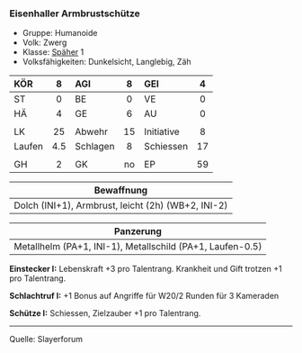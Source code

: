 ### Eisenhaller Armbrustschütze

- Gruppe: Humanoide
- Volk: Zwerg
- Klasse: [Späher](../../grw/charaktere-klasse-spaeher.md) 1
- Volksfähigkeiten: Dunkelsicht, Langlebig, Zäh

| KÖR    |  8  | AGI      |  8  | GEI        |  4  |
| :----- | :-: | :------- | :-: | :--------- | :-: |
| ST     |  0  | BE       |  0  | VE         |  0  |
| HÄ     |  4  | GE       |  6  | AU         |  0  |
|        |     |          |     |            |     |
| LK     | 25  | Abwehr   | 15  | Initiative |  8  |
| Laufen | 4.5 | Schlagen |  8  | Schiessen  | 17  |
|        |     |          |     |            |     |
| GH     |  2  | GK       | no  | EP         | 59  |

|                     Bewaffnung                     |
| :------------------------------------------------: |
| Dolch (INI+1), Armbrust, leicht (2h) (WB+2, INI-2) |

|                         Panzerung                         |
| :-------------------------------------------------------: |
| Metallhelm (PA+1, INI-1), Metallschild (PA+1, Laufen-0.5) |

**Einstecker I:** Lebenskraft +3 pro Talentrang. Krankheit und Gift trotzen +1 pro Talentrang.

**Schlachtruf I:** +1 Bonus auf Angriffe für W20/2 Runden für 3 Kameraden

**Schütze I:** Schiessen, Zielzauber +1 pro Talentrang.

---

Quelle: Slayerforum
